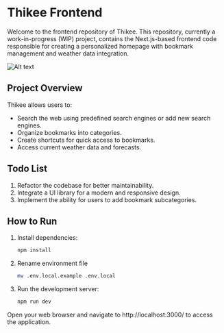 # Thikee Frontend

Welcome to the frontend repository of Thikee. This repository, currently a work-in-progress (WIP) project, contains the Next.js-based frontend code responsible for creating a personalized homepage with bookmark management and weather data integration.

![Alt text](https://i.postimg.cc/cJvhQ8g8/thikee-home.png)

## Project Overview

Thikee allows users to:
- Search the web using predefined search engines or add new search engines.
- Organize bookmarks into categories.
- Create shortcuts for quick access to bookmarks.
- Access current weather data and forecasts.

## Todo List

1. Refactor the codebase for better maintainability.
2. Integrate a UI library for a modern and responsive design.
3. Implement the ability for users to add bookmark subcategories.

## How to Run

1. Install dependencies:
   ```bash
   npm install

2. Rename environment file
   ```bash
   mv .env.local.example .env.local

3. Run the development server:
   ```bash
   npm run dev

Open your web browser and navigate to http://localhost:3000/ to access the application.